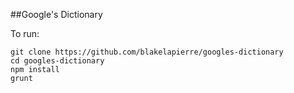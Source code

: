##Google's Dictionary

To run:
````Shell
git clone https://github.com/blakelapierre/googles-dictionary
cd googles-dictionary
npm install
grunt
````
